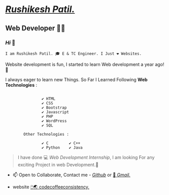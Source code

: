 
# [*Rushikesh Patil.*](https://github.com/imrushikesh)

## Web Developer 👨‍💻


### *Hi*  👋

`I am Rushikesh Patil. 🎓 E & TC Engineer. I Just ❤️ Websites. `  

Website development is fun, I started to learn Web development a year ago!🤯   

I always eager to learn new Things. So Far I Learned Following **Web Technologies** :

```

                ✔️ HTML
                ✔️ CSS
                ✔️ Bootstrap
                ✔️ Javascript
                ✔️ PHP
                ✔️ WordPress
                ✔️ SQL

        Other Technologies : 
                  
                ✔️ C         ✔️ C++  
                ✔️ Python    ✔️ Java

```

>I have done 💻 *Web Development Internship*, I am looking For any exciting Project in web Development.🤝

  
- 📫 Open to Collaborate, Contact me - [*Github*](https://github.com/imrushikesh) or <a href="mailto:rushipatil241297@gmail.com">📧 *Gmail.* </a>

- website [🖱️🌏 codecoffeeconsistency.](http://codecoffeeconsistency.com)
